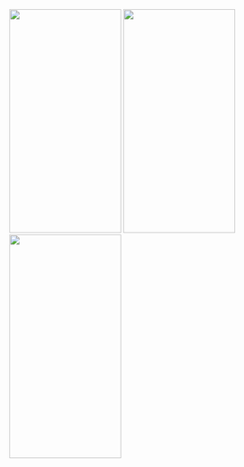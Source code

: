 <img src="https://github.com/maheshpd/ContactsListDemo/assets/26844387/87db1f57-80f3-48e5-b9fe-56b13b21a316" width="200" height="400" />  

<img src="https://github.com/maheshpd/ContactsListDemo/assets/26844387/9ed6fcf6-52fd-4cb4-8986-bcdc0c620697" width="200" height="400" />  

<img src="https://github.com/maheshpd/ContactsListDemo/assets/26844387/ba0cdd16-5327-48dd-ba57-b7b846f800b3" width="200" height="400" /> 
